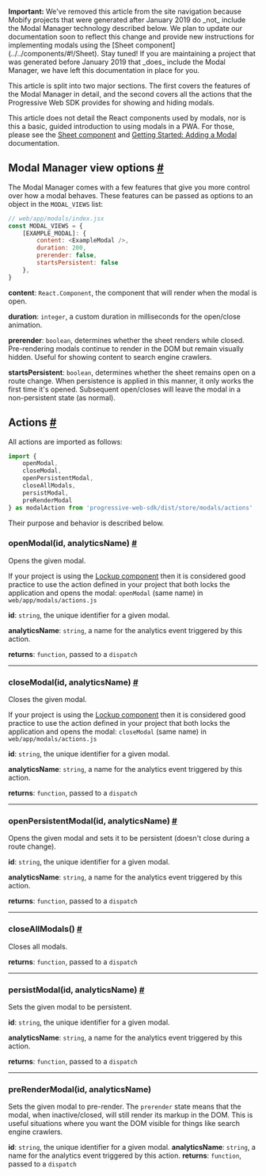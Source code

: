 <div class="c-callout c--important">
  <p>
    <strong>Important:</strong> We've removed this article from the site navigation because Mobify projects that were generated after January 2019 do _not_ include the Modal Manager technology described below. We plan to update our documentation soon to reflect this change and provide new instructions for implementing modals using the [Sheet component](../../components/#!/Sheet). Stay tuned! If you are maintaining a project that was generated before January 2019 that _does_ include the Modal Manager, we have left this documentation in place for you.
  </p>
</div>

This article is split into two major sections. The first covers the features of the Modal Manager in detail, and the second covers all the actions that the Progressive Web SDK provides for showing and hiding modals.

This article does not detail the React components used by modals, nor is this a basic, guided introduction to using modals in a PWA. For those, please see the [Sheet component](../../components/#!/Sheet) and [Getting Started: Adding a Modal](../../getting-started/adding-a-modal/) documentation.

## Modal Manager view options <a name="modal-manager-options" href="#modal-manager-options">#</a>

The Modal Manager comes with a few features that give you more control over how a modal behaves. These features can be passed as options to an object in the `MODAL_VIEWS` list:

```js
// web/app/modals/index.jsx
const MODAL_VIEWS = {
    [EXAMPLE_MODAL]: {
        content: <ExampleModal />,
        duration: 200,
        prerender: false,
        startsPersistent: false
    },
}
```

**content**: `React.Component`, the component that will render when the modal is open.

**duration**: `integer`, a custom duration in milliseconds for the open/close animation.

**prerender**: `boolean`, determines whether the sheet renders while closed. Pre-rendering modals continue to render in the DOM but remain visually hidden. Useful for showing content to search engine crawlers.

**startsPersistent**: `boolean`, determines whether the sheet remains open on a route change. When persistence is applied in this manner, it only works the first time it's opened. Subsequent open/closes will leave the modal in a non-persistent state (as normal).

## Actions <a name="actions" href="#actions">#</a>

All actions are imported as follows:

```js
import {
    openModal,
    closeModal,
    openPersistentModal,
    closeAllModals,
    persistModal,
    preRenderModal
} as modalAction from 'progressive-web-sdk/dist/store/modals/actions'
```

Their purpose and behavior is described below.

### openModal(id, analyticsName) <a name="open-modal" href="#open-modal">#</a>

Opens the given modal.

If your project is using the [Lockup component](../../components/#!/Lockup) then it is considered good practice to use the action defined in your project that both locks the application and opens the modal: `openModal` (same name) in `web/app/modals/actions.js`

**id**: `string`, the unique identifier for a given modal.

**analyticsName**: `string`, a name for the analytics event triggered by this action.

**returns**: `function`, passed to a `dispatch`

---

### closeModal(id, analyticsName) <a name="close-modal" href="#close-modal">#</a>

Closes the given modal.

If your project is using the [Lockup component](../../components/#!/Lockup) then it is considered good practice to use the action defined in your project that both locks the application and opens the modal: `closeModal` (same name) in `web/app/modals/actions.js`

**id**: `string`, the unique identifier for a given modal.

**analyticsName**: `string`, a name for the analytics event triggered by this action.

**returns**: `function`, passed to a `dispatch`

---

### openPersistentModal(id, analyticsName) <a name="open-persistent-modal" href="#open-persistent-modal">#</a>

Opens the given modal and sets it to be persistent (doesn't close during a route change).

**id**: `string`, the unique identifier for a given modal.

**analyticsName**: `string`, a name for the analytics event triggered by this action.

**returns**: `function`, passed to a `dispatch`

---

### closeAllModals() <a name="close-all-modals" href="#close-all-modals">#</a>

Closes all modals.

**returns**: `function`, passed to a `dispatch`

---

### persistModal(id, analyticsName) <a name="persist-modal" href="#persist-modal">#</a>

Sets the given modal to be persistent.

**id**: `string`, the unique identifier for a given modal.

**analyticsName**: `string`, a name for the analytics event triggered by this action.

**returns**: `function`, passed to a `dispatch`

---

### preRenderModal(id, analyticsName)

Sets the given modal to pre-render. The `prerender` state means that the modal, when inactive/closed, will still render its markup in the DOM. This is useful situations where you want the DOM visible for things like search engine crawlers.

**id**: `string`, the unique identifier for a given modal.
**analyticsName**: `string`, a name for the analytics event triggered by this action.
**returns**: `function`, passed to a `dispatch`
